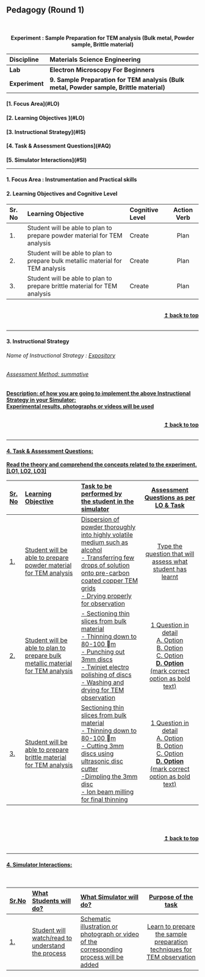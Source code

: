 ## Pedagogy (Round 1)
<p align="center">


<br>
<br>
<b> Experiment : Sample Preparation for TEM analysis (Bulk metal, Powder sample, Brittle material)  <a name="top"></a> <br>
</p>

<b>Discipline | <b>Materials Science Engineering
:--|:--|
<b> Lab | <b> Electron Microscopy For Beginners
<b> Experiment|     <b> 9. 	Sample Preparation for TEM analysis (Bulk metal, Powder sample, Brittle material)


<h4> [1. Focus Area](#LO)
<h4> [2. Learning Objectives ](#LO)
<h4> [3. Instructional Strategy](#IS)
<h4> [4. Task & Assessment Questions](#AQ)
<h4> [5. Simulator Interactions](#SI)
<hr>

<a name="LO"></a>
#### 1. Focus Area : Instrumentation and Practical skills

#### 2. Learning Objectives and Cognitive Level


Sr. No |	Learning Objective	| Cognitive Level | Action Verb
:--|:--|:--|:-:
1.| Student will be able to plan to prepare powder material for TEM analysis | Create | Plan
2.| Student will be able to plan to prepare bulk metallic material for TEM analysis | Create | Plan
3.| Student will be able to plan to prepare brittle material for TEM analysis	 | Create | Plan

<br/>
<div align="right">
    <b><a href="#top">↥ back to top</a></b>
</div>
<br/>
<hr>

<a name="IS"></a>
#### 3. Instructional Strategy
###### Name of Instructional Strategy  :    <u> Expository
###### Assessment Method: summative

<u> <b>Description: </b> of how you are going to implement the above Instructional Strategy in your Simulator: </u>
<br>
 Experimental results, photographs or videos will be used 

<br/>
<div align="right">
    <b><a href="#top">↥ back to top</a></b>
</div>
<br/>
<hr>

<a name="AQ"></a>
#### 4. Task & Assessment Questions:

Read the theory and comprehend the concepts related to the experiment. [LO1, LO2, LO3]
<br>

Sr. No |	Learning Objective	| Task to be performed by <br> the student  in the simulator | Assessment Questions as per LO & Task
:--|:--|:--|:-:
1.| Student will be able to prepare powder material for TEM analysis | Dispersion of powder thoroughly into highly volatile medium such as alcohol<br>- Transferring few drops of solution onto pre-carbon coated copper TEM grids<br>- Drying properly for observation | Type the question that will assess what student has learnt
2.| Student will be able to plan to prepare bulk metallic material for TEM analysis |- Sectioning thin slices from bulk material<br>- Thinning down to 80-100 m<br>- Punching out 3mm discs<br>- Twinjet electro polishing of discs<br>- Washing and drying for TEM observation| 1 Question in detail <br> A. Option <br> B. Option <br> C. Option <br> <b> D. Option </b> <br> (mark correct option as bold text)
3.| Student will be able to prepare brittle material for TEM analysis |Sectioning thin slices from bulk material<br>- Thinning down to 80-100 m<br>- Cutting 3mm discs using ultrasonic disc cutter<br>-Dimpling the 3mm disc<br>- Ion beam milling for final thinning| 1 Question in detail <br> A. Option <br> B. Option <br> C. Option <br> <b> D. Option </b> <br> (mark correct option as bold text)




 <br>

 <u>  <u>
<br/>
<div align="right">
    <b><a href="#top">↥ back to top</a></b>
</div>
<br/>
<hr>

<a name="SI"></a>

#### 4. Simulator Interactions:
<br>

Sr.No | What Students will do? |	What Simulator will do?	| Purpose of the task
:--|:--|:--|:--:
1.| Student will watch/read to understand the process | Schematic illustration or photograph or video of the corresponding process will be added  | Learn to prepare the sample preparation techniques for TEM observation
